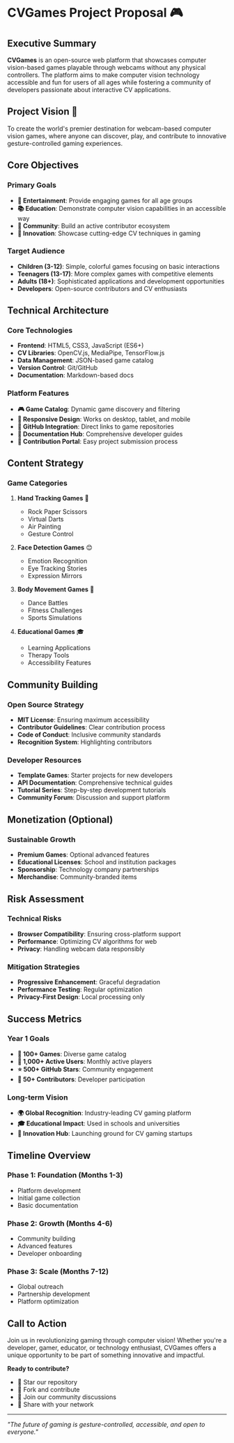 # CVGames Project Proposal 🎮

## Executive Summary

**CVGames** is an open-source web platform that showcases computer vision-based games playable through webcams without any physical controllers. The platform aims to make computer vision technology accessible and fun for users of all ages while fostering a community of developers passionate about interactive CV applications.

## Project Vision 🎯

To create the world's premier destination for webcam-based computer vision games, where anyone can discover, play, and contribute to innovative gesture-controlled gaming experiences.

## Core Objectives

### Primary Goals
- **🎪 Entertainment**: Provide engaging games for all age groups
- **📚 Education**: Demonstrate computer vision capabilities in an accessible way
- **🤝 Community**: Build an active contributor ecosystem
- **🔬 Innovation**: Showcase cutting-edge CV techniques in gaming

### Target Audience
- **Children (3-12)**: Simple, colorful games focusing on basic interactions
- **Teenagers (13-17)**: More complex games with competitive elements
- **Adults (18+)**: Sophisticated applications and development opportunities
- **Developers**: Open-source contributors and CV enthusiasts

## Technical Architecture

### Core Technologies
- **Frontend**: HTML5, CSS3, JavaScript (ES6+)
- **CV Libraries**: OpenCV.js, MediaPipe, TensorFlow.js
- **Data Management**: JSON-based game catalog
- **Version Control**: Git/GitHub
- **Documentation**: Markdown-based docs

### Platform Features
- **🎮 Game Catalog**: Dynamic game discovery and filtering
- **📱 Responsive Design**: Works on desktop, tablet, and mobile
- **🔗 GitHub Integration**: Direct links to game repositories
- **📖 Documentation Hub**: Comprehensive developer guides
- **🏪 Contribution Portal**: Easy project submission process

## Content Strategy

### Game Categories
1. **Hand Tracking Games** 👋
   - Rock Paper Scissors
   - Virtual Darts
   - Air Painting
   - Gesture Control

2. **Face Detection Games** 😊
   - Emotion Recognition
   - Eye Tracking Stories
   - Expression Mirrors

3. **Body Movement Games** 🕺
   - Dance Battles
   - Fitness Challenges
   - Sports Simulations

4. **Educational Games** 🎓
   - Learning Applications
   - Therapy Tools
   - Accessibility Features

## Community Building

### Open Source Strategy
- **MIT License**: Ensuring maximum accessibility
- **Contributor Guidelines**: Clear contribution process
- **Code of Conduct**: Inclusive community standards
- **Recognition System**: Highlighting contributors

### Developer Resources
- **Template Games**: Starter projects for new developers
- **API Documentation**: Comprehensive technical guides
- **Tutorial Series**: Step-by-step development tutorials
- **Community Forum**: Discussion and support platform

## Monetization (Optional)

### Sustainable Growth
- **Premium Games**: Optional advanced features
- **Educational Licenses**: School and institution packages
- **Sponsorship**: Technology company partnerships
- **Merchandise**: Community-branded items

## Risk Assessment

### Technical Risks
- **Browser Compatibility**: Ensuring cross-platform support
- **Performance**: Optimizing CV algorithms for web
- **Privacy**: Handling webcam data responsibly

### Mitigation Strategies
- **Progressive Enhancement**: Graceful degradation
- **Performance Testing**: Regular optimization
- **Privacy-First Design**: Local processing only

## Success Metrics

### Year 1 Goals
- **🎯 100+ Games**: Diverse game catalog
- **👥 1,000+ Active Users**: Monthly active players
- **⭐ 500+ GitHub Stars**: Community engagement
- **🔧 50+ Contributors**: Developer participation

### Long-term Vision
- **🌍 Global Recognition**: Industry-leading CV gaming platform
- **🎓 Educational Impact**: Used in schools and universities
- **🚀 Innovation Hub**: Launching ground for CV gaming startups

## Timeline Overview

### Phase 1: Foundation (Months 1-3)
- Platform development
- Initial game collection
- Basic documentation

### Phase 2: Growth (Months 4-6)
- Community building
- Advanced features
- Developer onboarding

### Phase 3: Scale (Months 7-12)
- Global outreach
- Partnership development
- Platform optimization

## Call to Action

Join us in revolutionizing gaming through computer vision! Whether you're a developer, gamer, educator, or technology enthusiast, CVGames offers a unique opportunity to be part of something innovative and impactful.

**Ready to contribute?** 
- 🌟 Star our repository
- 🍴 Fork and contribute
- 💬 Join our community discussions
- 📢 Share with your network

---

*"The future of gaming is gesture-controlled, accessible, and open to everyone."*